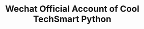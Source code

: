 ---
title: "Wechat Official Account of Cool TechSmart Python"
categories:
  - computer techniques
tags:
  - python
---
